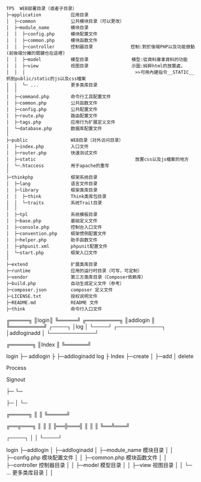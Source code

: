 
~~~
TP5  WEB部署目录（或者子目录）
├─application           应用目录
│  ├─common             公共模块目录（可以更改）
│  ├─module_name        模块目录
│  │  ├─config.php      模块配置文件
│  │  ├─common.php      模块函数文件
│  │  ├─controller      控制器目录              控制:對於後端PHP以及功能做動(前後端分離的關鍵也在這裡)
│  │  ├─model           模型目录                模型:從資料庫拿資料的功能
│  │  ├─view            视图目录                示圖:純粹html的放置處，
│  │  │                                         >>可用內建指令__STATIC__抓到public/static的js以及css檔案
│  │  └─ ...            更多类库目录
│  │
│  ├─command.php        命令行工具配置文件
│  ├─common.php         公共函数文件
│  ├─config.php         公共配置文件
│  ├─route.php          路由配置文件
│  ├─tags.php           应用行为扩展定义文件
│  └─database.php       数据库配置文件
│
├─public                WEB目录（对外访问目录）
│  ├─index.php          入口文件
│  ├─router.php         快速测试文件
│  ├─static                                     放置css以及js檔案的地方
│  └─.htaccess          用于apache的重写
│
├─thinkphp              框架系统目录
│  ├─lang               语言文件目录
│  ├─library            框架类库目录
│  │  ├─think           Think类库包目录
│  │  └─traits          系统Trait目录
│  │
│  ├─tpl                系统模板目录
│  ├─base.php           基础定义文件
│  ├─console.php        控制台入口文件
│  ├─convention.php     框架惯例配置文件
│  ├─helper.php         助手函数文件
│  ├─phpunit.xml        phpunit配置文件
│  └─start.php          框架入口文件
│
├─extend                扩展类库目录
├─runtime               应用的运行时目录（可写，可定制）
├─vendor                第三方类库目录（Composer依赖库）
├─build.php             自动生成定义文件（参考）
├─composer.json         composer 定义文件
├─LICENSE.txt           授权说明文件
├─README.md             README 文件
├─think                 命令行入口文件

~~~


╔═════╗
║login║
╚═════╝
       ╔═════════╗
       ║addlogin ║
       ╚═════════╝
 ┌────┐
 │log │
 └────┘
       ┌────────────┐
       │addloginadd │
       └────────────┘


╔══════╗
║Index ║
╚══════╝



login
├─ addlogin
├   ├─addloginadd
log
├
Index
 ├─create
 │   ├─add
 │
delete


Process

Signout


├─
└─


├─
│
└─


╔═════╗
║     ║
╚═════╝

╔══╦═══╗
║  ║   ║
╠══╬═══╣
║  ║   ║
╚══╩═══╝

┌────┐
│    │
└────┘


login
├─addlogin
│  ├─addloginadd
│  ├─module_name        模块目录
│  │  ├─config.php      模块配置文件
│  │  ├─common.php      模块函数文件
│  │  ├─controller      控制器目录
│  │  ├─model           模型目录
│  │  ├─view            视图目录
│  │  └─ ...            更多类库目录
│  │